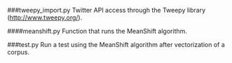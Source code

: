 ###tweepy_import.py
Twitter API access through the Tweepy library (http://www.tweepy.org/).

####meanshift.py
Function that runs the MeanShift algorithm.

###test.py
Run a test using the MeanShift algorithm  after vectorization of a corpus.
